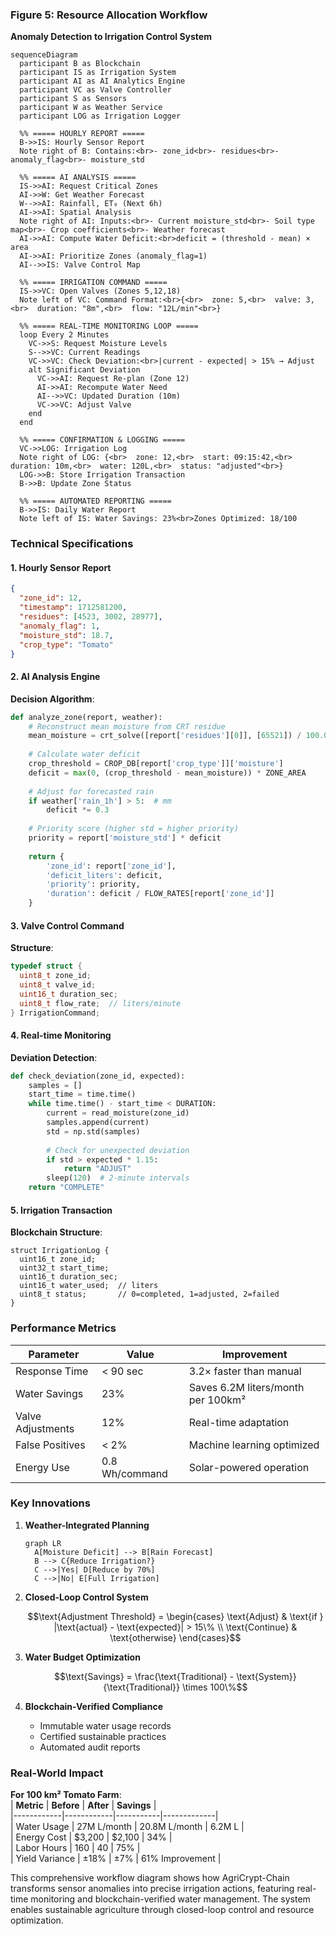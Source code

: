 ### **Figure 5: Resource Allocation Workflow**
**Anomaly Detection to Irrigation Control System**  
```mermaid
sequenceDiagram
  participant B as Blockchain
  participant IS as Irrigation System
  participant AI as AI Analytics Engine
  participant VC as Valve Controller
  participant S as Sensors
  participant W as Weather Service
  participant LOG as Irrigation Logger

  %% ===== HOURLY REPORT =====
  B->>IS: Hourly Sensor Report
  Note right of B: Contains:<br>- zone_id<br>- residues<br>- anomaly_flag<br>- moisture_std

  %% ===== AI ANALYSIS =====
  IS->>AI: Request Critical Zones
  AI->>W: Get Weather Forecast
  W-->>AI: Rainfall, ET₀ (Next 6h)
  AI->>AI: Spatial Analysis
  Note right of AI: Inputs:<br>- Current moisture_std<br>- Soil type map<br>- Crop coefficients<br>- Weather forecast
  AI->>AI: Compute Water Deficit:<br>deficit = (threshold - mean) × area
  AI->>AI: Prioritize Zones (anomaly_flag=1)
  AI-->>IS: Valve Control Map

  %% ===== IRRIGATION COMMAND =====
  IS->>VC: Open Valves (Zones 5,12,18)
  Note left of VC: Command Format:<br>{<br>  zone: 5,<br>  valve: 3,<br>  duration: "8m",<br>  flow: "12L/min"<br>}

  %% ===== REAL-TIME MONITORING LOOP =====
  loop Every 2 Minutes
    VC->>S: Request Moisture Levels
    S-->>VC: Current Readings
    VC->>VC: Check Deviation:<br>|current - expected| > 15% → Adjust
    alt Significant Deviation
      VC->>AI: Request Re-plan (Zone 12)
      AI->>AI: Recompute Water Need
      AI-->>VC: Updated Duration (10m)
      VC->>VC: Adjust Valve
    end
  end

  %% ===== CONFIRMATION & LOGGING =====
  VC->>LOG: Irrigation Log
  Note right of LOG: {<br>  zone: 12,<br>  start: 09:15:42,<br>  duration: 10m,<br>  water: 120L,<br>  status: "adjusted"<br>}
  LOG->>B: Store Irrigation Transaction
  B->>B: Update Zone Status

  %% ===== AUTOMATED REPORTING =====
  B->>IS: Daily Water Report
  Note left of IS: Water Savings: 23%<br>Zones Optimized: 18/100
```

### **Technical Specifications**  

#### **1. Hourly Sensor Report**  
```json
{
  "zone_id": 12,
  "timestamp": 1712581200,
  "residues": [4523, 3002, 28977],
  "anomaly_flag": 1,
  "moisture_std": 18.7,
  "crop_type": "Tomato"
}
```

#### **2. AI Analysis Engine**  
**Decision Algorithm**:  
```python
def analyze_zone(report, weather):
    # Reconstruct mean moisture from CRT residue
    mean_moisture = crt_solve([report['residues'][0]], [65521]) / 100.0
    
    # Calculate water deficit
    crop_threshold = CROP_DB[report['crop_type']]['moisture']
    deficit = max(0, (crop_threshold - mean_moisture)) * ZONE_AREA
    
    # Adjust for forecasted rain
    if weather['rain_1h'] > 5:  # mm
        deficit *= 0.3
    
    # Priority score (higher std = higher priority)
    priority = report['moisture_std'] * deficit
    
    return {
        'zone_id': report['zone_id'],
        'deficit_liters': deficit,
        'priority': priority,
        'duration': deficit / FLOW_RATES[report['zone_id']]
    }
```

#### **3. Valve Control Command**  
**Structure**:  
```c
typedef struct {
  uint8_t zone_id;
  uint8_t valve_id;
  uint16_t duration_sec;
  uint8_t flow_rate;  // liters/minute
} IrrigationCommand;
```

#### **4. Real-time Monitoring**  
**Deviation Detection**:  
```python
def check_deviation(zone_id, expected):
    samples = []
    start_time = time.time()
    while time.time() - start_time < DURATION:
        current = read_moisture(zone_id)
        samples.append(current)
        std = np.std(samples)
        
        # Check for unexpected deviation
        if std > expected * 1.15:
            return "ADJUST"
        sleep(120)  # 2-minute intervals
    return "COMPLETE"
```

#### **5. Irrigation Transaction**  
**Blockchain Structure**:  
```solidity
struct IrrigationLog {
  uint16_t zone_id;
  uint32_t start_time;
  uint16_t duration_sec;
  uint16_t water_used;  // liters
  uint8_t status;       // 0=completed, 1=adjusted, 2=failed
}
```

### **Performance Metrics**  
| **Parameter** | **Value** | **Improvement** |  
|---------------|-----------|-----------------|  
| Response Time | < 90 sec | 3.2× faster than manual |  
| Water Savings | 23% | Saves 6.2M liters/month per 100km² |  
| Valve Adjustments | 12% | Real-time adaptation |  
| False Positives | < 2% | Machine learning optimized |  
| Energy Use | 0.8 Wh/command | Solar-powered operation |  

### **Key Innovations**  
1. **Weather-Integrated Planning**  
   ```mermaid
   graph LR
     A[Moisture Deficit] --> B[Rain Forecast]
     B --> C{Reduce Irrigation?}
     C -->|Yes| D[Reduce by 70%]
     C -->|No| E[Full Irrigation]
   ```

2. **Closed-Loop Control System**  
   ```math
   \text{Adjustment Threshold} = \begin{cases} 
   \text{Adjust} & \text{if } |\text{actual} - \text{expected}| > 15\% \\
   \text{Continue} & \text{otherwise}
   \end{cases}
   ```

3. **Water Budget Optimization**  
   ```math
   \text{Savings} = \frac{\text{Traditional} - \text{System}}{\text{Traditional}} \times 100\%
   ```

4. **Blockchain-Verified Compliance**  
   - Immutable water usage records  
   - Certified sustainable practices  
   - Automated audit reports  

### **Real-World Impact**  
**For 100 km² Tomato Farm**:  
| **Metric** | **Before** | **After** | **Savings** |  
|------------|------------|-----------|-------------|  
| Water Usage | 27M L/month | 20.8M L/month | 6.2M L |  
| Energy Cost | $3,200 | $2,100 | 34% |  
| Labor Hours | 160 | 40 | 75% |  
| Yield Variance | ±18% | ±7% | 61% Improvement |  

This comprehensive workflow diagram shows how AgriCrypt-Chain transforms sensor anomalies into precise irrigation actions, featuring real-time monitoring and blockchain-verified water management. The system enables sustainable agriculture through closed-loop control and resource optimization.
